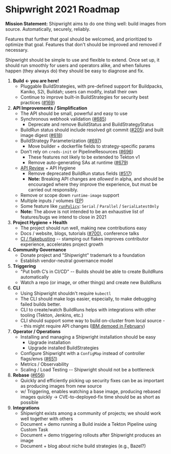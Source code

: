 # **Shipwright 2021 Roadmap**

**Mission Statement:** Shipwright aims to do one thing well: build images from source. Automatically, securely, reliably.

Features that further that goal should be welcomed, and prioritized to optimize that goal. Features that don't should be improved and removed if necessary.

Shipwright should be simple to use and flexible to extend. Once set up, it should run smoothly for users and operators alike, and when failures happen (they always do) they should be easy to diagnose and fix.


1. **Build ← you are here!**
    *   Pluggable BuildStrategies, with pre-defined support for Buildpacks, Kaniko, S2i, Buildah; users can modify, install their own
    *   Continue to improve built-in BuildStrategies for security best practices ([#169](https://github.com/shipwright-io/build/issues/169))
2. **API Improvements / Simplification**
    *   The API should be small, powerful and easy to use
    *   Synchronous webhook validation ([#685](https://github.com/shipwright-io/build/pull/685))
        *   Deprecate and remove BuildStatus and BuildStrategyStatus
    *   BuildRun status should include resolved git commit ([#205](https://github.com/shipwright-io/build/issues/205)) and built image digest ([#618](https://github.com/shipwright-io/build/issues/618))
    *   BuildStrategy Parameterization ([#697](https://github.com/shipwright-io/build/pull/697))
        *   Move builder + dockerfile fields to strategy-specific params
    *   Don’t rely on `creds-init` or PipelineResources ([#696](https://github.com/shipwright-io/build/issues/696))
        *   These features not likely to be extended to Tekton v1
        *   Remove auto-generating SAs at runtime ([#679](https://github.com/shipwright-io/build/issues/679))
    *   [API Review](https://github.com/shipwright-io/build/issues/516) + API Hygiene
        *   Remove deprecated BuildRun status fields ([#517](https://github.com/shipwright-io/build/issues/517))
        *   **Note:** Breaking API changes are _allowed_ in alpha, and should be encouraged where they improve the experience, but must be carried out responsibly.
    *   Remove or scope down `runtime-image` support
    *   Multiple inputs / volumes ([EP](https://github.com/shipwright-io/build/blob/master/docs/proposals/remote-artifacts.md))
    *   Some feature like [`runPolicy`](https://docs.openshift.com/container-platform/4.7/cicd/builds/advanced-build-operations.html#builds-build-run-policy_advanced-build-operations): `Serial` / `Parallel` / `SerialLatestOnly`
    *   **Note:** The above is not intended to be an exhaustive list of features/bugs we intend to close in 2021
3. **Project Hygiene + Health**
    *   The project should run well, making new contributions easy
    *   Docs / website, blogs, tutorials ([#700](https://github.com/shipwright-io/build/issues/700)), conference talks
    *   [CI / flakebusting](https://github.com/shipwright-io/build/issues/653) -- stamping out flakes improves contributor experience, accelerates project growth
4. **Community Governance**
    *   Donate project and "Shipwright" trademark to a foundation
    *   Establish vendor-neutral governance model
5. **Triggering**
    *   "Put both C’s in CI/CD" -- Builds should be able to create BuildRuns automatically
    *   Watch a repo (or image, or other things) and create new BuildRuns
6. **CLI**
    *   Using Shipwright shouldn't require `kubectl`
    *   The CLI should make logs easier, especially, to make debugging failed builds better.
    *   CLI to create/watch BuildRuns helps with integrations with other tooling (Tekton, Jenkins, etc.)
    *   CLI should support some way to build on-cluster from local source -- this might require API changes ([IBM demoed in February](https://github.com/shipwright-io/build/issues/551#issuecomment-771002913))
7. **Operator / Operations**
    *   Installing and managing a Shipwright installation should be easy
        *   Upgrade installation
        *   Upgrade installed BuildStrategies
    *   Configure Shipwright with a `ConfigMap` instead of controller flags/envs ([#651](https://github.com/shipwright-io/build/issues/651))
    *   Metrics / Observability
    *   Scaling / Load Testing -- Shipwright should not be a bottleneck
8. **Rebase** ([#656](https://github.com/shipwright-io/build/issues/656))
    *   Quickly and efficiently picking up security fixes can be as important as producing images from new source
    *   w/ Triggering, enables watching a base image, producing rebased images quickly → CVE-to-deployed-fix time should be as short as possible
9. **Integrations**
    *   Shipwright exists among a community of projects; we should work well together with others
    *   Document + demo running a Build inside a Tekton Pipeline using Custom Task
    *   Document + demo triggering rollouts after Shipwright produces an image
    *   Document + blog about niche build strategies (e.g., Bazel?)
